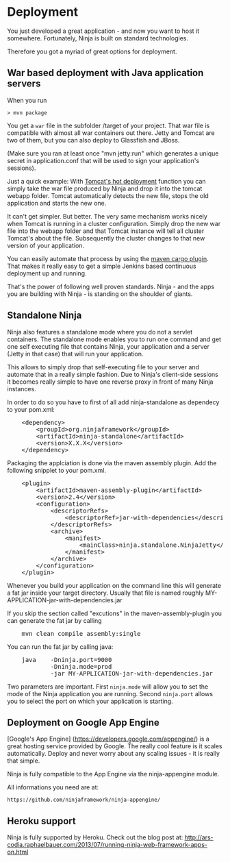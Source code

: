 Deployment
==========

You just developed a great application - and now you want to host it somewhere.
Fortunately, Ninja is built on standard technologies. 

Therefore you got a myriad of great options for deployment.


War based deployment with Java application servers
--------------------------------------------------

When you run

    > mvn package

You get a <code>war</code> file in the subfolder /target of your project. That war file is compatible with almost all
war containers out there. Jetty and Tomcat are two of them, but you can also deploy to Glassfish and JBoss.

(Make sure you ran at least once "mvn jetty:run" which generates a unique secret in application.conf
that will be used to sign your application's sessions).

Just a quick example: With [Tomcat's hot deployment](http://www.mulesoft.com/tomcat-deploy) function 
you can simply take the war file produced by Ninja and drop it into the tomcat webapp folder.
Tomcat automatically detects the new file, stops the old application and starts the new one.

It can't get simpler. But better. The very same mechanism works nicely when Tomcat is running in a cluster
configuration. Simply drop the new war file into the webapp folder and that Tomcat instance will tell all
cluster Tomcat's about the file. Subsequently the cluster changes to that new version of your application.

You can easily automate that process by using the [maven cargo plugin](http://cargo.codehaus.org/Maven2+plugin). 
That makes it really easy to  get a simple Jenkins based continuous deployment up and running.

That's the power of following well proven standards. Ninja - and the apps you are building with Ninja - 
is standing on the shoulder of giants.


Standalone Ninja
----------------

Ninja also features a standalone mode where you do not a servlet containers. The standalone mode
enables you to run one command and get one self executing file that contains Ninja, your application
and a server (Jetty in that case) that will run your application.

This allows to simply drop that self-executing file to your server and automate that in a really simple fashion.
Due to Ninja's client-side sessions it becomes really simple to have one reverse proxy in front of
many Ninja instances.

In order to do so you have to first of all add ninja-standalone as dependecy to your pom.xml:

<pre>
    &lt;dependency&gt;
        &lt;groupId&gt;org.ninjaframework&lt;/groupId&gt;
        &lt;artifactId&gt;ninja-standalone&lt;/artifactId&gt;
        &lt;version&gt;X.X.X&lt;/version&gt;
    &lt;/dependency&gt;   
</pre>        

Packaging the applciation is done via the maven assembly plugin. Add the following snipplet
to your pom.xml.

<pre>
    &lt;plugin&gt;
        &lt;artifactId&gt;maven-assembly-plugin&lt;/artifactId&gt;
        &lt;version&gt;2.4&lt;/version&gt;
        &lt;configuration&gt;
            &lt;descriptorRefs&gt;
                &lt;descriptorRef&gt;jar-with-dependencies&lt;/descriptorRef&gt;
            &lt;/descriptorRefs&gt;
            &lt;archive&gt;
                &lt;manifest&gt;
                    &lt;mainClass&gt;ninja.standalone.NinjaJetty&lt;/mainClass&gt;
                &lt;/manifest&gt;
            &lt;/archive&gt;
        &lt;/configuration&gt;
    &lt;/plugin&gt;
</pre>

Whenever you build your application on the command line this will generate a fat jar
inside your target directory. Usually that file is named roughly MY-APPLICATION-jar-with-dependencies.jar

If you skip the section called "excutions" in the maven-assembly-plugin you can generate
the fat jar by calling

<pre>
    mvn clean compile assembly:single
</pre>

You can run the fat jar by calling java:

<pre>
    java    -Dninja.port=9000 
            -Dninja.mode=prod
            -jar MY-APPLICATION-jar-with-dependencies.jar
</pre>

Two parameters are important. First <code>ninja.mode</code> will allow you to set the mode of the Ninja
application you are running. Second <code>ninja.port</code> allows you to select the port on which your
application is starting.


Deployment on Google App Engine
-------------------------------

[Google's App Engine] (https://developers.google.com/appengine/) is a great hosting service provided by Google.
The really cool feature is it scales automatically. Deploy and never worry about any scaling issues - it is really that simple.

Ninja is fully compatible to the App Engine via the ninja-appengine module.

All informations you need are at:

    https://github.com/ninjaframework/ninja-appengine/


Heroku support
--------------

Ninja is fully supported by Heroku. Check out the blog post at:
http://ars-codia.raphaelbauer.com/2013/07/running-ninja-web-framework-apps-on.html


